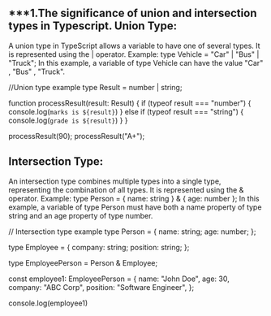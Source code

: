 ***1.The significance of union and intersection types in Typescript.
Union Type:
----------
A union type in TypeScript allows a variable to have one of several types. It is represented using the | operator.
Example: type Vehicle = "Car" | "Bus" | "Truck";
In this example, a variable of type Vehicle can have the value "Car" , "Bus" , "Truck".


//Union type example
type Result = number | string;

function processResult(result: Result) {
  if (typeof result === "number") {
    console.log(`marks is ${result}`)
  } else if (typeof result === "string") {
    console.log(`grade is ${result}`)
  }
}

processResult(90); 
processResult("A+"); 


Intersection Type:
-----------------
An intersection type combines multiple types into a single type, representing the combination of all types. It is represented using the & operator.
Example: type Person = { name: string } & { age: number };
In this example, a variable of type Person must have both a name property of type string and an age property of type number.

// Intersection type example
type Person = {
  name: string;
  age: number;
};

type Employee = {
  company: string;
  position: string;
};

type EmployeePerson = Person & Employee;

const employee1: EmployeePerson = {
  name: "John Doe",
  age: 30,
  company: "ABC Corp",
  position: "Software Engineer",
};

console.log(employee1)

